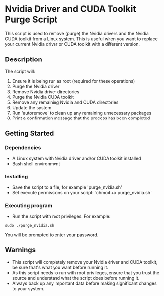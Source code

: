 # Nvidia Driver and CUDA Toolkit Purge Script

This script is used to remove (purge) the Nvidia drivers and the Nvidia CUDA toolkit from a Linux system. This is useful when you want to replace your current Nvidia driver or CUDA toolkit with a different version.

## Description

The script will:

1. Ensure it is being run as root (required for these operations)
2. Purge the Nvidia driver
3. Remove Nvidia driver directories
4. Purge the Nvidia CUDA toolkit
5. Remove any remaining Nvidia and CUDA directories
6. Update the system
7. Run 'autoremove' to clean up any remaining unnecessary packages
8. Print a confirmation message that the process has been completed

## Getting Started

### Dependencies

* A Linux system with Nvidia driver and/or CUDA toolkit installed
* Bash shell environment

### Installing

* Save the script to a file, for example 'purge_nvidia.sh'
* Set execute permissions on your script: \`chmod +x purge_nvidia.sh\`

### Executing program

* Run the script with root privileges. For example:
```
sudo ./purge_nvidia.sh
```
You will be prompted to enter your password.

## Warnings

* This script will completely remove your Nvidia driver and CUDA toolkit, be sure that's what you want before running it.
* As this script needs to run with root privileges, ensure that you trust the source and understand what the script does before running it.
* Always back up any important data before making significant changes to your system.
